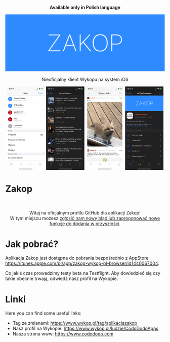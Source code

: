 <p align="center"><b>Available only in Polish language</b></p>

![Zakop](https://github.com/CodoDodo/Zakop/blob/master/github-image.png?raw=true)

<p align="center">Nieoficjalny klient Wykopu na system iOS</p>

<p align="center" float="left">
  <img src="/Screenshots/screenshot1.PNG" width="24%" />
  <img src="/Screenshots/screenshot2.PNG" width="24%" />
  <img src="/Screenshots/screenshot3.PNG" width="24%" />
  <img src="/Screenshots/screenshot4.PNG" width="24%" />
</p>

# Zakop

<br/>

<p align="center">Witaj na oficjalnym profilu GitHub dla aplikacji Zakop!<br/>W tym miejscu możesz <a href="http://github.com/CodoDodo/Zakop/issues">zgłosić nam nowy błąd lub zaproponować nowe funkcje do dodania w przyszłości</a>.

# Jak pobrać?

Aplikacja Zakop jest dostępna do pobrania bezpośrednio z AppStore https://itunes.apple.com/pl/app/zakop-wykop-pl-browser/id1440067004.

Co jakiś czas prowadzimy testy beta na Testflight.
Aby dowiedzieć się czy takie obecnie trwają, odwiedź nasz profil na Wykopie. 

# Linki

Here you can find some useful links:

* Tag ze zmianami: https://www.wykop.pl/tag/aplikacjazakop
* Nasz profil na Wykopie: https://www.wykop.pl/ludzie/CodoDodoApps
* Nasza strona www: https://www.codododo.com
